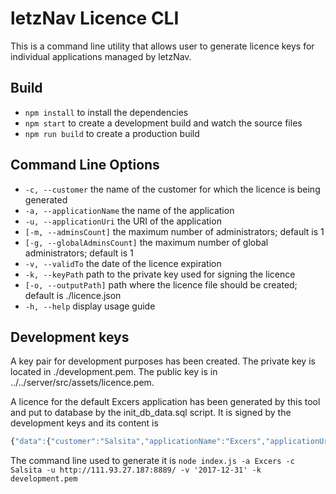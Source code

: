 # letzNav Licence CLI

This is a command line utility that allows user to generate licence keys for individual applications managed by letzNav.

## Build
- `npm install` to install the dependencies
- `npm start` to create a development build and watch the source files
- `npm run build` to create a production build

## Command Line Options
- `-c, --customer` the name of the customer for which the licence is being generated
- `-a, --applicationName` the name of the application
- `-u, --applicationUri` the URI of the application
- `[-m, --adminsCount]` the maximum number of administrators; default is 1
- `[-g, --globalAdminsCount]` the maximum number of global administrators; default is 1
- `-v, --validTo` the date of the licence expiration
- `-k, --keyPath` path to the private key used for signing the licence
- `[-o, --outputPath]` path where the licence file should be created; default is ./licence.json
- `-h, --help` display usage guide

## Development keys
A key pair for development purposes has been created. The private key is located in ./development.pem. The public key is in ../../server/src/assets/licence.pem.

A licence for the default Excers application has been generated by this tool and put to database by the init_db_data.sql script. It is signed by the development keys and its content is
```javascript
{"data":{"customer":"Salsita","applicationName":"Excers","applicationUri":"http://111.93.27.187:8889/","created":"2017-08-24T08:13:38.053Z","validTo":"2017-12-31T00:00:00.000Z","adminsCount":"1","globalAdminsCount":"1"},"signature":"fXBpqwngGK5OqehDHR7x3ftwogNnTkHVQ/1r2bSaDsmCdqKyn9pqF597Wocw2MvnNl0DyxPbyJMQobJ01kWkz2rN7Of/cmyvjuma9B8HPbOCR1T7pQQfaBfrFyWtk+cscx58CWaZp8n6qizQ9KpV2BBfxrDmOhYudBIuIsDkc/m2KV9PpoEoU9XJfgKIIntqsmL5sak7rLXLDJazal0jdQtVMphz5ZzRHWFTBA7De5QGFicZHUxJ9b3vne+FSCX94LE9UbGZnvYYEjk5mUzIBJ43GeXFDrZgcgCW9Vp7fnHplEN3SFRoJ6sYl3tQYIHxxeirRu5da2ovahsPja35dg=="}
```

The command line used to generate it is
`node index.js -a Excers -c Salsita -u http://111.93.27.187:8889/ -v '2017-12-31' -k development.pem`